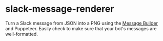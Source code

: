 # slack-message-renderer

Turn a Slack message from JSON into a PNG using the [Message Builder](https://api.slack.com/docs/messages/builder) and Puppeteer. Easily check to make sure that your bot's messages are well-formatted.
